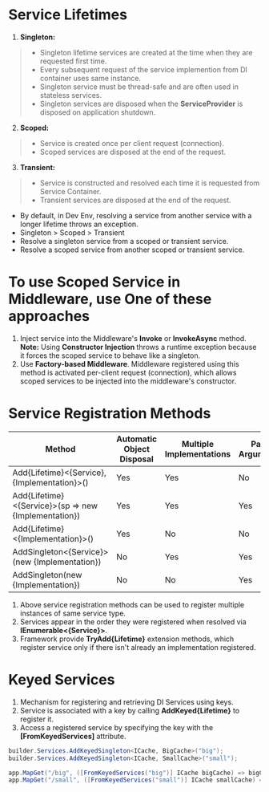 # Service Lifetimes
1. **Singleton:** 
> - Singleton lifetime services are created at the time when they are requested first time.
> - Every subsequent request of the service implemention from DI container uses same instance.
> - Singleton service must be thread-safe and are often used in stateless services.
> - Singleton services are disposed when the **ServiceProvider** is disposed on application shutdown.
2. **Scoped:**
> - Service is created once per client request (connection).
> - Scoped services are disposed at the end of the request.
3. **Transient:**
> - Service is constructed and resolved each time it is requested from Service Container.
> - Transient services are disposed at the end of the request.

- By default, in Dev Env, resolving a service from another service with a longer lifetime throws an exception.
- Singleton > Scoped > Transient
- Resolve a singleton service from a scoped or transient service.
- Resolve a scoped service from another scoped or transient service.

# To use Scoped Service in Middleware, use One of these approaches
1. Inject service into the Middleware's **Invoke** or **InvokeAsync** method.
**Note:** Using **Constructor Injection** throws a runtime exception because it forces the scoped service to behave like a singleton.
2. Use **Factory-based Middleware**. Middleware registered using this method is activated per-client request (connection), which allows scoped services to be injected into the middleware's constructor.

# Service Registration Methods
| Method                                               | Automatic Object Disposal | Multiple Implementations | Pass Arguments |
|------------------------------------------------------|---------------------------|--------------------------|----------------|
| Add{Lifetime}<{Service},{Implementation}>()          | Yes                       | Yes                      | No             |
| Add{Lifetime}<{Service}>(sp => new {Implementation}) | Yes                       | Yes                      | Yes            |
| Add{Lifetime}<{Implementation}>()                    | Yes                       | No                       | No             |
| AddSingleton<{Service}>(new {Implementation})        | No                        | Yes                      | Yes            |
| AddSingleton(new {Implementation})                   | No                        | No                       | Yes            |

1. Above service registration methods can be used to register multiple instances of same service type.
2. Services appear in the order they were registered when resolved via **IEnumerable<{Service}>**.
3. Framework provide **TryAdd{Lifetime}** extension methods, which register service only if there isn't already an implementation registered.

# Keyed Services
1. Mechanism for registering and retrieving DI Services using keys.
2. Service is associated with a key by calling **AddKeyed{Lifetime}** to register it.
3. Access a registered service by specifying the key with the **[FromKeyedServices]** attribute.

```c#
builder.Services.AddKeyedSingleton<ICache, BigCache>("big");
builder.Services.AddKeyedSingleton<ICache, SmallCache>("small");

app.MapGet("/big", ([FromKeyedServices("big")] ICache bigCache) => bigCache.Get("date"));
app.MapGet("/small", ([FromKeyedServices("small")] ICache smallCache) => smallCache.Get("date"));
```